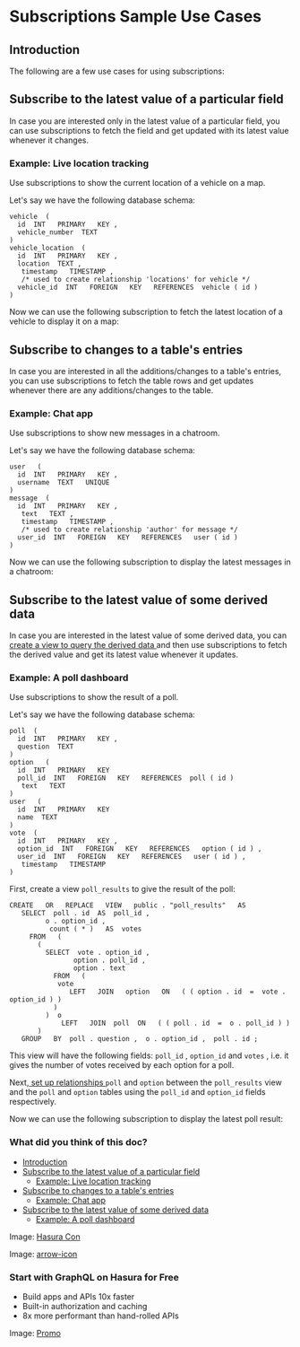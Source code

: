# Subscriptions Sample Use Cases

## Introduction​

The following are a few use cases for using subscriptions:

## Subscribe to the latest value of a particular field​

In case you are interested only in the latest value of a particular field, you can use subscriptions to fetch the field
and get updated with its latest value whenever it changes.

### Example: Live location tracking​

Use subscriptions to show the current location of a vehicle on a map.

Let's say we have the following database schema:

```
vehicle  (
  id  INT   PRIMARY   KEY ,
  vehicle_number  TEXT
)
vehicle_location  (
  id  INT   PRIMARY   KEY ,
  location  TEXT ,
   timestamp   TIMESTAMP ,
   /* used to create relationship 'locations' for vehicle */
  vehicle_id  INT   FOREIGN   KEY   REFERENCES  vehicle ( id )
)
```

Now we can use the following subscription to fetch the latest location of a vehicle to display it on a map:

## Subscribe to changes to a table's entries​

In case you are interested in all the additions/changes to a table's entries, you can use subscriptions to fetch the
table rows and get updates whenever there are any additions/changes to the table.

### Example: Chat app​

Use subscriptions to show new messages in a chatroom.

Let's say we have the following database schema:

```
user   (
  id  INT   PRIMARY   KEY ,
  username  TEXT   UNIQUE
)
message  (
  id  INT   PRIMARY   KEY ,
   text   TEXT ,
   timestamp   TIMESTAMP ,
   /* used to create relationship 'author' for message */
  user_id  INT   FOREIGN   KEY   REFERENCES   user ( id )
)
```

Now we can use the following subscription to display the latest messages in a chatroom:

## Subscribe to the latest value of some derived data​

In case you are interested in the latest value of some derived data, you can[ create a view to query the derived data ](https://hasura.io/docs/latest/schema/ms-sql-server/views/)and then use subscriptions to fetch the
derived value and get its latest value whenever it updates.

### Example: A poll dashboard​

Use subscriptions to show the result of a poll.

Let's say we have the following database schema:

```
poll  (
  id  INT   PRIMARY   KEY ,
  question  TEXT
)
option   (
  id  INT   PRIMARY   KEY
  poll_id  INT   FOREIGN   KEY   REFERENCES  poll ( id )
   text   TEXT
)
user   (
  id  INT   PRIMARY   KEY
  name  TEXT
)
vote  (
  id  INT   PRIMARY   KEY ,
  option_id  INT   FOREIGN   KEY   REFERENCES   option ( id ) ,
  user_id  INT   FOREIGN   KEY   REFERENCES   user ( id ) ,
   timestamp   TIMESTAMP
)
```

First, create a view `poll_results` to give the result of the poll:

```
CREATE   OR   REPLACE   VIEW   public . "poll_results"   AS
   SELECT  poll . id  AS  poll_id ,
         o . option_id ,
          count ( * )   AS  votes
     FROM   (
       (
         SELECT  vote . option_id ,
                option . poll_id ,
                option . text
           FROM   (
            vote
               LEFT   JOIN   option   ON   ( ( option . id  =  vote . option_id ) )
           )
         )  o
             LEFT   JOIN  poll  ON   ( ( poll . id  =  o . poll_id ) )
       )
   GROUP   BY  poll . question ,  o . option_id ,  poll . id ;
```

This view will have the following fields: `poll_id` , `option_id` and `votes` , i.e. it gives the number of votes received
by each option for a poll.

Next,[ set up relationships ](https://hasura.io/docs/latest/schema/ms-sql-server/table-relationships/index/) `poll` and `option` between the `poll_results` view and the `poll` and `option` tables using the `poll_id` and `option_id` fields respectively.

Now we can use the following subscription to display the latest poll result:

### What did you think of this doc?

- [ Introduction ](https://hasura.io/docs/latest/subscriptions/ms-sql-server/use-cases/#pg-subscribe-derived/#introduction)
- [ Subscribe to the latest value of a particular field ](https://hasura.io/docs/latest/subscriptions/ms-sql-server/use-cases/#pg-subscribe-derived/#ms-sql-server-subscribe-field)
    - [ Example: Live location tracking ](https://hasura.io/docs/latest/subscriptions/ms-sql-server/use-cases/#pg-subscribe-derived/#example-live-location-tracking)
- [ Subscribe to changes to a table's entries ](https://hasura.io/docs/latest/subscriptions/ms-sql-server/use-cases/#pg-subscribe-derived/#ms-sql-server-subscribe-table)
    - [ Example: Chat app ](https://hasura.io/docs/latest/subscriptions/ms-sql-server/use-cases/#pg-subscribe-derived/#example-chat-app)
- [ Subscribe to the latest value of some derived data ](https://hasura.io/docs/latest/subscriptions/ms-sql-server/use-cases/#pg-subscribe-derived/#ms-sql-server-subscribe-derived)
    - [ Example: A poll dashboard ](https://hasura.io/docs/latest/subscriptions/ms-sql-server/use-cases/#pg-subscribe-derived/#example-a-poll-dashboard)


Image: [ Hasura Con ](https://res.cloudinary.com/dh8fp23nd/image/upload/v1686154570/hasura-con-2023/has-con-light-date_r2a2ud.png)

Image: [ arrow-icon ](https://res.cloudinary.com/dh8fp23nd/image/upload/v1683723549/main-web/chevron-right_ldbi7d.png)

### Start with GraphQL on Hasura for Free

- Build apps and APIs 10x faster
- Built-in authorization and caching
- 8x more performant than hand-rolled APIs


Image: [ Promo ](https://hasura.io/docs/assets/images/hasura-free-ff60e409244e0ea12b5a3045d1a9096b.png)